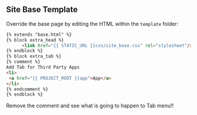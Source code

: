 ## Site Base Template

Override the base page by editing the HTML within the `template` folder:

```html
{% extends "base.html" %}
{% block extra_head %}
      <link href="{{ STATIC_URL }}css/site_base.css" rel="stylesheet"/>
{% endblock %}
{% block extra_tab %}
{% comment %}
Add Tab for Third Party Apps
<li>
 <a href="{{ PROJECT_ROOT }}app">App</a>
</li>
{% endcomment %}
{% endblock %}
```

Remove the comment and see what is going to happen to Tab menu!!
